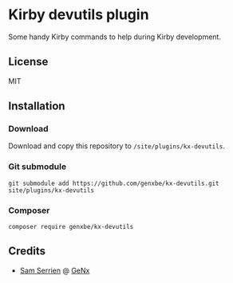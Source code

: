 # Kirby devutils plugin

Some handy Kirby commands to help during Kirby development.

## License

MIT

## Installation

### Download

Download and copy this repository to `/site/plugins/kx-devutils`.

### Git submodule

```
git submodule add https://github.com/genxbe/kx-devutils.git site/plugins/kx-devutils
```

### Composer

```
composer require genxbe/kx-devutils
```

## Credits

- [Sam Serrien](https://sam.serrien.be) @ [GeNx](https://genx.be)
